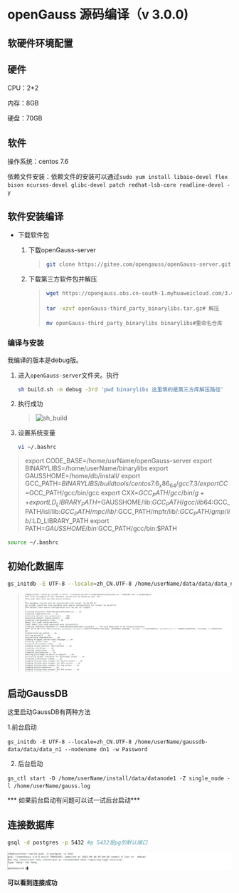# openGauss 源码编译（v 3.0.0)

## 软硬件环境配置

## 硬件

CPU：2*2

内存：8GB

硬盘：70GB

## 软件

操作系统：centos 7.6

依赖文件安装：依赖文件的安装可以通过`sudo yum install libaio-devel flex bison ncurses-devel glibc-devel patch redhat-lsb-core readline-devel -y`



##  软件安装编译

* 下载软件包

  1. 下载openGauss-server

     > ```bash
     > git clone https://gitee.com/opengauss/openGauss-server.git openGauss-server -b branchname #openGauss的代码仓库 branchname ：代码分支名称，缺省可不填，如需编译openGauss 2.1.0的代码，可加上-b 2.1.0的参数。
     > ```

   2. 下载第三方软件包并解压

      > ```bash
      > wget https://opengauss.obs.cn-south-1.myhuaweicloud.com/3.0.0/openGauss-third_party_binarylibs.tar.gz #下载第三方软件仓库
      > 
      > tar -xzvf openGauss-third_party_binarylibs.tar.gz# 解压
      > 
      > mv openGauss-third_party_binarylibs binarylibs#重命名仓库
      > ```
      >
      > 

### 编译与安装

我编译的版本是debug版。

1. 进入`openGauss-server`文件夹。执行

   ```  bash
   sh build.sh -m debug -3rd 'pwd binarylibs 这里填的是第三方库解压路径' 

2. 执行成功

   > ![sh_build](img/sh_build.jpg)

3. 设置系统变量

   ``` bash
   vi ~/.bashrc

> export CODE_BASE=/home/usrName/openGauss-server
> export BINARYLIBS=/home/userName/binarylibs
> export GAUSSHOME=/home/db/install/
> export GCC_PATH=$BINARYLIBS/buildtools/centos7.6_x86_64/gcc7.3/
> export CC=$GCC_PATH/gcc/bin/gcc
> export CXX=$GCC_PATH/gcc/bin/g++
> export LD_LIBRARY_PATH=$GAUSSHOME/lib:$GCC_PATH/gcc/lib64:$GCC_PATH/isl/lib:$GCC_PATH/mpc/lib/:$GCC_PATH/mpfr/lib/:$GCC_PATH/gmp/lib/:$LD_LIBRARY_PATH
> export PATH=$GAUSSHOME/bin:$GCC_PATH/gcc/bin:$PATH

```  bash
source ~/.bashrc 
```



## 初始化数据库

``` bash
gs_initdb -E UTF-8 --locale=zh_CN.UTF-8 /home/userName/data/data/data_n1 --nodename dn1 -w Bigdata@123 #-w 后面是设置数据库密码
```

> ![初始化数据库](img/初始化数据库.png)

##  启动GaussDB 

这里启动GaussDB有两种方法

1.前台启动 

 `gs_initdb -E UTF-8 --locale=zh_CN.UTF-8 /home/userName/gaussdb-data/data/data_n1 --nodename dn1 -w Password`

2. 后台启动

`gs_ctl start -D /home/userName/install/data/datanode1 -Z single_node -l /home/userName/gauss.log`

*** 如果前台启动有问题可以试一试后台启动***

## 连接数据库

```bash
gsql -d postgres -p 5432 #p 5432是pg的默认端口
```

![连接数据库](img/连接数据库.png)

**可以看到连接成功**
